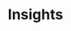 ---
title: Insights
description: Gain valuable insights into FileVault for macOS. Explore advanced topics, troubleshooting tips, and expert recommendations for optimal FileVault implementation.
sidebar:
  order: 3
---